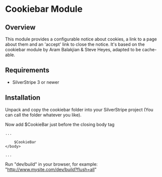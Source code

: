 # Cookiebar Module #

## Overview ##

This module provides a configurable notice about cookies, a link to a page about them and an 'accept' link to close the notice. It's based on the cookiebar module by Aram Balakjian & Steve Heyes, adapted to be cache-able.

## Requirements

 * SilverStripe 3 or newer

## Installation

Unpack and copy the cookiebar folder into your SilverStripe project (You can call the folder whatever you like).

Now add $CookieBar just before the closing body tag

	...

		$CookieBar
	</body>

	...


Run "dev/build" in your browser, for example: "http://www.mysite.com/dev/build?flush=all"
